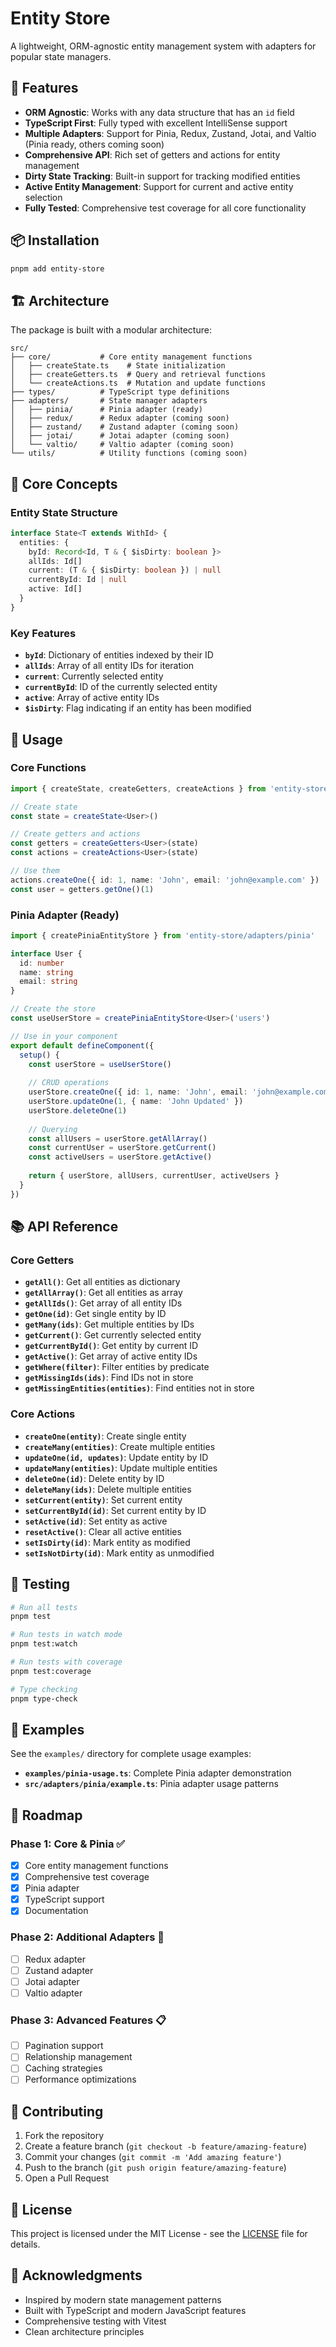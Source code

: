 # Entity Store

A lightweight, ORM-agnostic entity management system with adapters for popular state managers.

## 🚀 Features

- **ORM Agnostic**: Works with any data structure that has an `id` field
- **TypeScript First**: Fully typed with excellent IntelliSense support
- **Multiple Adapters**: Support for Pinia, Redux, Zustand, Jotai, and Valtio (Pinia ready, others coming soon)
- **Comprehensive API**: Rich set of getters and actions for entity management
- **Dirty State Tracking**: Built-in support for tracking modified entities
- **Active Entity Management**: Support for current and active entity selection
- **Fully Tested**: Comprehensive test coverage for all core functionality

## 📦 Installation

```bash
pnpm add entity-store
```

## 🏗️ Architecture

The package is built with a modular architecture:

```
src/
├── core/           # Core entity management functions
│   ├── createState.ts    # State initialization
│   ├── createGetters.ts  # Query and retrieval functions
│   └── createActions.ts  # Mutation and update functions
├── types/          # TypeScript type definitions
├── adapters/       # State manager adapters
│   ├── pinia/      # Pinia adapter (ready)
│   ├── redux/      # Redux adapter (coming soon)
│   ├── zustand/    # Zustand adapter (coming soon)
│   ├── jotai/      # Jotai adapter (coming soon)
│   └── valtio/     # Valtio adapter (coming soon)
└── utils/          # Utility functions (coming soon)
```

## 🎯 Core Concepts

### Entity State Structure

```typescript
interface State<T extends WithId> {
  entities: {
    byId: Record<Id, T & { $isDirty: boolean }>
    allIds: Id[]
    current: (T & { $isDirty: boolean }) | null
    currentById: Id | null
    active: Id[]
  }
}
```

### Key Features

- **`byId`**: Dictionary of entities indexed by their ID
- **`allIds`**: Array of all entity IDs for iteration
- **`current`**: Currently selected entity
- **`currentById`**: ID of the currently selected entity
- **`active`**: Array of active entity IDs
- **`$isDirty`**: Flag indicating if an entity has been modified

## 🔧 Usage

### Core Functions

```typescript
import { createState, createGetters, createActions } from 'entity-store'

// Create state
const state = createState<User>()

// Create getters and actions
const getters = createGetters<User>(state)
const actions = createActions<User>(state)

// Use them
actions.createOne({ id: 1, name: 'John', email: 'john@example.com' })
const user = getters.getOne()(1)
```

### Pinia Adapter (Ready)

```typescript
import { createPiniaEntityStore } from 'entity-store/adapters/pinia'

interface User {
  id: number
  name: string
  email: string
}

// Create the store
const useUserStore = createPiniaEntityStore<User>('users')

// Use in your component
export default defineComponent({
  setup() {
    const userStore = useUserStore()
    
    // CRUD operations
    userStore.createOne({ id: 1, name: 'John', email: 'john@example.com' })
    userStore.updateOne(1, { name: 'John Updated' })
    userStore.deleteOne(1)
    
    // Querying
    const allUsers = userStore.getAllArray()
    const currentUser = userStore.getCurrent()
    const activeUsers = userStore.getActive()
    
    return { userStore, allUsers, currentUser, activeUsers }
  }
})
```

## 📚 API Reference

### Core Getters

- **`getAll()`**: Get all entities as dictionary
- **`getAllArray()`**: Get all entities as array
- **`getAllIds()`**: Get array of all entity IDs
- **`getOne(id)`**: Get single entity by ID
- **`getMany(ids)`**: Get multiple entities by IDs
- **`getCurrent()`**: Get currently selected entity
- **`getCurrentById()`**: Get entity by current ID
- **`getActive()`**: Get array of active entity IDs
- **`getWhere(filter)`**: Filter entities by predicate
- **`getMissingIds(ids)`**: Find IDs not in store
- **`getMissingEntities(entities)`**: Find entities not in store

### Core Actions

- **`createOne(entity)`**: Create single entity
- **`createMany(entities)`**: Create multiple entities
- **`updateOne(id, updates)`**: Update entity by ID
- **`updateMany(entities)`**: Update multiple entities
- **`deleteOne(id)`**: Delete entity by ID
- **`deleteMany(ids)`**: Delete multiple entities
- **`setCurrent(entity)`**: Set current entity
- **`setCurrentById(id)`**: Set current entity by ID
- **`setActive(id)`**: Set entity as active
- **`resetActive()`**: Clear all active entities
- **`setIsDirty(id)`**: Mark entity as modified
- **`setIsNotDirty(id)`**: Mark entity as unmodified

## 🧪 Testing

```bash
# Run all tests
pnpm test

# Run tests in watch mode
pnpm test:watch

# Run tests with coverage
pnpm test:coverage

# Type checking
pnpm type-check
```

## 📖 Examples

See the `examples/` directory for complete usage examples:

- **`examples/pinia-usage.ts`**: Complete Pinia adapter demonstration
- **`src/adapters/pinia/example.ts`**: Pinia adapter usage patterns

## 🔮 Roadmap

### Phase 1: Core & Pinia ✅
- [x] Core entity management functions
- [x] Comprehensive test coverage
- [x] Pinia adapter
- [x] TypeScript support
- [x] Documentation

### Phase 2: Additional Adapters 🚧
- [ ] Redux adapter
- [ ] Zustand adapter
- [ ] Jotai adapter
- [ ] Valtio adapter

### Phase 3: Advanced Features 📋
- [ ] Pagination support
- [ ] Relationship management
- [ ] Caching strategies
- [ ] Performance optimizations

## 🤝 Contributing

1. Fork the repository
2. Create a feature branch (`git checkout -b feature/amazing-feature`)
3. Commit your changes (`git commit -m 'Add amazing feature'`)
4. Push to the branch (`git push origin feature/amazing-feature`)
5. Open a Pull Request

## 📄 License

This project is licensed under the MIT License - see the [LICENSE](LICENSE) file for details.

## 🙏 Acknowledgments

- Inspired by modern state management patterns
- Built with TypeScript and modern JavaScript features
- Comprehensive testing with Vitest
- Clean architecture principles
